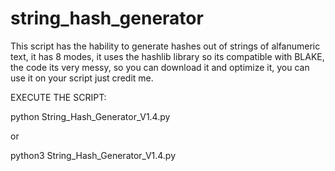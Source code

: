 # string_hash_generator
This script has the hability to generate hashes out of strings of alfanumeric text, it has 8 modes, it uses the hashlib library so its compatible with BLAKE, the code its very messy, so you can download it and  optimize it, you can use it on your script just credit me.


EXECUTE THE SCRIPT:


python String_Hash_Generator_V1.4.py

or

python3 String_Hash_Generator_V1.4.py

